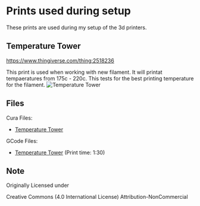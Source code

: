 # Prints used during setup

These prints are used during my setup of the 3d printers.

## Temperature Tower

https://www.thingiverse.com/thing:2518236

This print is used when working with new filament. It will printat tempaeratures from 175c - 220c.  This tests for the best printing temperature for the filament.
![Temperature Tower](images/temperature_tower.jpg "Temperature Tower")


## Files
Cura Files:
- [Temperature Tower](files/temperature_tower.3mf) 

GCode Files:
- [Temperature Tower](files/temperature_tower.gcode) (Print time: 1:30)


## Note
Originally Licensed under

Creative Commons (4.0 International License)
Attribution-NonCommercial